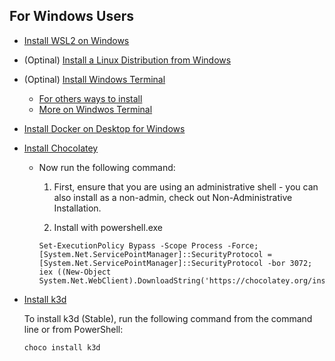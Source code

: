 ## For Windows Users

+ [Install WSL2 on Windows](https://docs.microsoft.com/en-us/windows/wsl/install-win10)


+ (Optinal) [Install a Linux Distribution from Windows](https://docs.microsoft.com/en-us/windows/wsl/install-win10#step-6---install-your-linux-distribution-of-choice)

+ (Optinal) [Install Windows Terminal](https://aka.ms/terminal)

	- [For others ways to install](https://github.com/microsoft/terminal)
	- [More on Windwos Terminal](https://docs.microsoft.com/en-us/windows/terminal/get-started)

+ [Install Docker on Desktop  for Windows](https://hub.docker.com/editions/community/docker-ce-desktop-windows)

+ [Install Chocolatey](https://chocolatey.org/install)

	- Now run the following command:

		1. First, ensure that you are using an administrative shell - you can also install as a non-admin, check out Non-Administrative Installation.

		2. Install with powershell.exe
        ```
        Set-ExecutionPolicy Bypass -Scope Process -Force; [System.Net.ServicePointManager]::SecurityProtocol = [System.Net.ServicePointManager]::SecurityProtocol -bor 3072; iex ((New-Object System.Net.WebClient).DownloadString('https://chocolatey.org/install.ps1'))
        ```

+ [Install k3d](https://k3d.io/)

	To install k3d (Stable), run the following command from the command line or from PowerShell:
  
  ```
  choco install k3d
  ```
